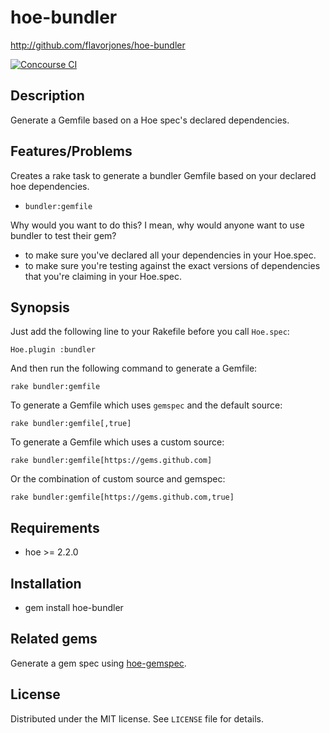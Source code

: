 # hoe-bundler

http://github.com/flavorjones/hoe-bundler

[![Concourse CI](https://ci.nokogiri.org/api/v1/teams/nokogiri-core/pipelines/hoe-bundler/badge)](https://ci.nokogiri.org/teams/nokogiri-core/pipelines/hoe-bundler)


## Description

Generate a Gemfile based on a Hoe spec's declared dependencies.


## Features/Problems

Creates a rake task to generate a bundler Gemfile based on your declared hoe dependencies.

* `bundler:gemfile`

Why would you want to do this? I mean, why would anyone want to use bundler to test their gem?

* to make sure you've declared all your dependencies in your Hoe.spec.
* to make sure you're testing against the exact versions of dependencies that you're claiming in your Hoe.spec.


## Synopsis

Just add the following line to your Rakefile before you call `Hoe.spec`:

    Hoe.plugin :bundler

And then run the following command to generate a Gemfile:

    rake bundler:gemfile

To generate a Gemfile which uses `gemspec` and the default source:

    rake bundler:gemfile[,true]

To generate a Gemfile which uses a custom source:

    rake bundler:gemfile[https://gems.github.com]

Or the combination of custom source and gemspec:

    rake bundler:gemfile[https://gems.github.com,true]

## Requirements

* hoe >= 2.2.0


## Installation

* gem install hoe-bundler


## Related gems

Generate a gem spec using [hoe-gemspec](http://github.com/flavorjones/hoe-gemspec).


## License

Distributed under the MIT license. See `LICENSE` file for details.
